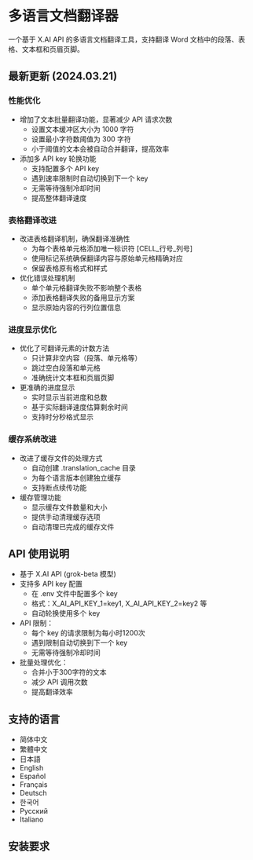 # 多语言文档翻译器

一个基于 X.AI API 的多语言文档翻译工具，支持翻译 Word 文档中的段落、表格、文本框和页眉页脚。

## 最新更新 (2024.03.21)

### 性能优化
- 增加了文本批量翻译功能，显著减少 API 请求次数
  - 设置文本缓冲区大小为 1000 字符
  - 设置最小字符数阈值为 300 字符
  - 小于阈值的文本会被自动合并翻译，提高效率
- 添加多 API key 轮换功能
  - 支持配置多个 API key
  - 遇到速率限制时自动切换到下一个 key
  - 无需等待强制冷却时间
  - 提高整体翻译速度

### 表格翻译改进
- 改进表格翻译机制，确保翻译准确性
  - 为每个表格单元格添加唯一标识符 [CELL_行号_列号]
  - 使用标记系统确保翻译内容与原始单元格精确对应
  - 保留表格原有格式和样式
- 优化错误处理机制
  - 单个单元格翻译失败不影响整个表格
  - 添加表格翻译失败的备用显示方案
  - 显示原始内容的行列位置信息

### 进度显示优化
- 优化了可翻译元素的计数方法
  - 只计算非空内容（段落、单元格等）
  - 跳过空白段落和单元格
  - 准确统计文本框和页眉页脚
- 更准确的进度显示
  - 实时显示当前进度和总数
  - 基于实际翻译速度估算剩余时间
  - 支持时分秒格式显示

### 缓存系统改进
- 改进了缓存文件的处理方式
  - 自动创建 .translation_cache 目录
  - 为每个语言版本创建独立缓存
  - 支持断点续传功能
- 缓存管理功能
  - 显示缓存文件数量和大小
  - 提供手动清理缓存选项
  - 自动清理已完成的缓存文件

## API 使用说明
- 基于 X.AI API (grok-beta 模型)
- 支持多 API key 配置
  - 在 .env 文件中配置多个 key
  - 格式：X_AI_API_KEY_1=key1, X_AI_API_KEY_2=key2 等
  - 自动轮换使用多个 key
- API 限制：
  - 每个 key 的请求限制为每小时1200次
  - 遇到限制自动切换到下一个 key
  - 无需等待强制冷却时间
- 批量处理优化：
  - 合并小于300字符的文本
  - 减少 API 调用次数
  - 提高翻译效率

## 支持的语言
- 简体中文
- 繁體中文
- 日本語
- English
- Español
- Français
- Deutsch
- 한국어
- Русский
- Italiano

## 安装要求
